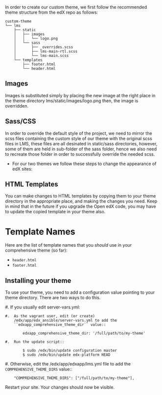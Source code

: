 In order to create our custom theme, we first follow the recommended theme structure from the edX repo as follows:

    custom-theme
    └── lms
        ├── static
        │   ├── images
        │   │   └── logo.png
        │   └── sass
        │       ├── _overrides.scss
        │       ├── lms-main-rtl.scss
        │       └── lms-main.scss
        └── templates
            ├── footer.html
            └── header.html

Images
------

Images is substituted simply by placing the new image at the right place
in the theme directory  lms/static/images/logo.png then, the image is overridden.

Sass/CSS
--------
In order to override the default style of the project, we need to mirror the scss files containing the custom style of our theme with the original scss files in LMS, these files are all desinated in static/sass directories, however, some of them are held in sub-folder of the sass folder, hence we also need to recreate those folder in order to successfully override the needed scss.

- For our two themes we follow these steps to change the appearance of edX sites:


HTML Templates
--------------

You can make changes to HTML templates by copying them to your theme directory
in the appropriate place, and making the changes you need.  Keep in mind that
in the future if you upgrade the Open edX code, you may have to update the
copied template in your theme also.

Template Names
==============

Here are the list of template names that you *should* use in your comprehensive
theme (so far):

* ``header.html``
* ``footer.html``

Installing your theme
---------------------

To use your theme, you need to add a configuration value pointing to your theme
directory. There are two ways to do this.

#.  If you usually edit server-vars.yml:

    #.  As the vagrant user, edit (or create)
        /edx/app/edx_ansible/server-vars.yml to add the
        ``edxapp_comprehensive_theme_dir`` value::

            edxapp_comprehensive_theme_dir: '/full/path/to/my-theme'

    #.  Run the update script::

            $ sudo /edx/bin/update configuration master
            $ sudo /edx/bin/update edx-platform HEAD

#.  Otherwise, edit the /edx/app/edxapp/lms.yml file to add the
    ``COMPREHENSIVE_THEME_DIRS`` value::

        "COMPREHENSIVE_THEME_DIRS": ["/full/path/to/my-theme"],

Restart your site.  Your changes should now be visible.